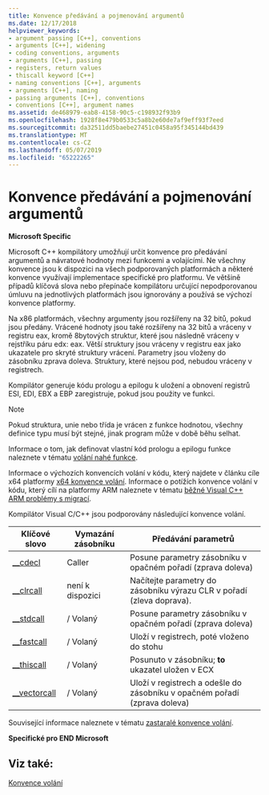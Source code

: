 ```yaml
---
title: Konvence předávání a pojmenování argumentů
ms.date: 12/17/2018
helpviewer_keywords:
- argument passing [C++], conventions
- arguments [C++], widening
- coding conventions, arguments
- arguments [C++], passing
- registers, return values
- thiscall keyword [C++]
- naming conventions [C++], arguments
- arguments [C++], naming
- passing arguments [C++], conventions
- conventions [C++], argument names
ms.assetid: de468979-eab8-4158-90c5-c198932f93b9
ms.openlocfilehash: 1928f8e479b0533c5a8b2e60de7af9eff93f7eed
ms.sourcegitcommit: da32511dd5baebe27451c0458a95f345144bd439
ms.translationtype: MT
ms.contentlocale: cs-CZ
ms.lasthandoff: 05/07/2019
ms.locfileid: "65222265"
---
```

# <a name="argument-passing-and-naming-conventions"></a>Konvence předávání a pojmenování argumentů

**Microsoft Specific**

Microsoft C++ kompilátory umožňují určit konvence pro předávání argumentů a návratové hodnoty mezi funkcemi a volajícími. Ne všechny konvence jsou k dispozici na všech podporovaných platformách a některé konvence využívají implementace specifické pro platformu. Ve většině případů klíčová slova nebo přepínače kompilátoru určující nepodporovanou úmluvu na jednotlivých platformách jsou ignorovány a používá se výchozí konvence platformy.

Na x86 platformách, všechny argumenty jsou rozšířeny na 32 bitů, pokud jsou předány. Vrácené hodnoty jsou také rozšířeny na 32 bitů a vráceny v registru eax, kromě 8bytových struktur, které jsou následně vráceny v rejstříku páru edx: eax. Větší struktury jsou vráceny v registru eax jako ukazatele pro skryté struktury vrácení. Parametry jsou vloženy do zásobníku zprava doleva. Struktury, které nejsou pod, nebudou vráceny v registrech.

Kompilátor generuje kódu prologu a epilogu k uložení a obnovení registrů ESI, EDI, EBX a EBP zaregistruje, pokud jsou použity ve funkci.

> [!NOTE]
> Pokud struktura, unie nebo třída je vrácen z funkce hodnotou, všechny definice typu musí být stejné, jinak program může v době běhu selhat.

Informace o tom, jak definovat vlastní kód prologu a epilogu funkce naleznete v tématu [volání nahé funkce](../cpp/naked-function-calls.md).

Informace o výchozích konvencích volání v kódu, který najdete v článku cíle x64 platformy [x64 konvence volání](../build/x64-calling-convention.md). Informace o potížích konvence volání v kódu, který cílí na platformy ARM naleznete v tématu [běžné Visual C++ ARM problémy s migrací](../build/common-visual-cpp-arm-migration-issues.md).

Kompilátor Visual C/C++ jsou podporovány následující konvence volání.

|Klíčové slovo|Vymazání zásobníku|Předávání parametrů|
|-------------|-------------------|-----------------------|
|[__cdecl](../cpp/cdecl.md)|Caller|Posune parametry zásobníku v opačném pořadí (zprava doleva)|
|[__clrcall](../cpp/clrcall.md)|není k dispozici|Načítejte parametry do zásobníku výrazu CLR v pořadí (zleva doprava).|
|[__stdcall](../cpp/stdcall.md)|/ Volaný|Posune parametry zásobníku v opačném pořadí (zprava doleva)|
|[__fastcall](../cpp/fastcall.md)|/ Volaný|Uloží v registrech, poté vloženo do stohu|
|[__thiscall](../cpp/thiscall.md)|/ Volaný|Posunuto v zásobníku; **to** ukazatel uložen v ECX|
|[__vectorcall](../cpp/vectorcall.md)|/ Volaný|Uloží v registrech a odešle do zásobníku v opačném pořadí (zprava doleva)|

Související informace naleznete v tématu [zastaralé konvence volání](../cpp/obsolete-calling-conventions.md).

**Specifické pro END Microsoft**

## <a name="see-also"></a>Viz také:

[Konvence volání](../cpp/calling-conventions.md)